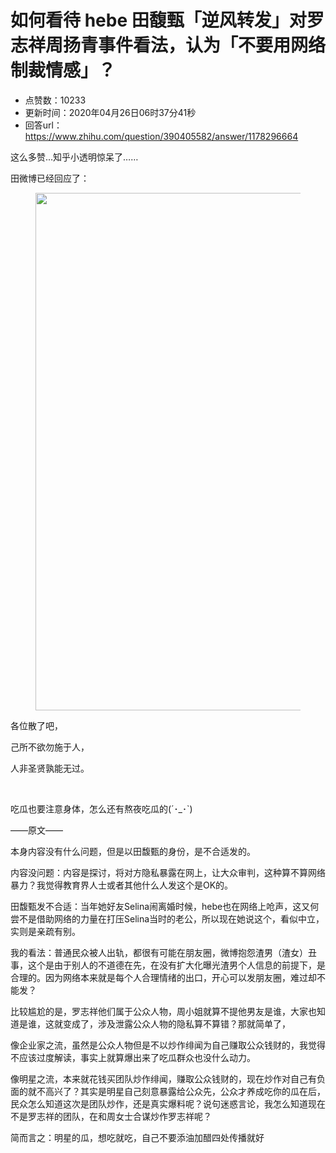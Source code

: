 # 如何看待 hebe 田馥甄「逆风转发」对罗志祥周扬青事件看法，认为「不要用网络制裁情感」？
- 点赞数：10233
- 更新时间：2020年04月26日06时37分41秒
- 回答url：https://www.zhihu.com/question/390405582/answer/1178296664
<body>
 <p data-pid="YW0uMiXd">这么多赞...知乎小透明惊呆了……</p>
 <p data-pid="vuFBNQIR">田微博已经回应了：</p>
 <figure data-size="normal">
  <img src="https://picx.zhimg.com/50/v2-753fad9e3ea05fc20f165db4650f7ffa_720w.jpg?source=1940ef5c" data-rawwidth="828" data-rawheight="1280" data-size="normal" data-original-token="v2-e90e43701dc93f99d25bbb059cd84f5f" data-default-watermark-src="https://pic1.zhimg.com/50/v2-753fad9e3ea05fc20f165db4650f7ffa_720w.jpg?source=1940ef5c" class="origin_image zh-lightbox-thumb" width="828" data-original="https://picx.zhimg.com/v2-753fad9e3ea05fc20f165db4650f7ffa_r.jpg?source=1940ef5c">
 </figure>
 <p data-pid="waxJlRQE">各位散了吧，</p>
 <p data-pid="MzYKJ1on">己所不欲勿施于人，</p>
 <p data-pid="7sDhx7-3">人非圣贤孰能无过。</p>
 <p class="ztext-empty-paragraph"><br></p>
 <p data-pid="SATu9Grf">吃瓜也要注意身体，怎么还有熬夜吃瓜的(´･_･`)</p>
 <p data-pid="IoAe2-2G">——原文——</p>
 <p data-pid="RPuPNdV8">本身内容没有什么问题，但是以田馥甄的身份，是不合适发的。</p>
 <p data-pid="axZdn42v">内容没问题：内容是探讨，将对方隐私暴露在网上，让大众审判，这种算不算网络暴力？我觉得教育界人士或者其他什么人发这个是OK的。</p>
 <p data-pid="DtwoAX-C">田馥甄发不合适：当年她好友Selina闹离婚时候，hebe也在网络上呛声，这又何尝不是借助网络的力量在打压Selina当时的老公，所以现在她说这个，看似中立，实则是亲疏有别。</p>
 <p data-pid="WnI7nwhC">我的看法：普通民众被人出轨，都很有可能在朋友圈，微博抱怨渣男（渣女）丑事，这个是由于别人的不道德在先，在没有扩大化曝光渣男个人信息的前提下，是合理的。因为网络本来就是每个人合理情绪的出口，开心可以发朋友圈，难过却不能发？</p>
 <p data-pid="j0ppM7ju">比较尴尬的是，罗志祥他们属于公众人物，周小姐就算不提他男友是谁，大家也知道是谁，这就变成了，涉及泄露公众人物的隐私算不算错？那就简单了，</p>
 <p data-pid="DvsleXQz">像企业家之流，虽然是公众人物但是不以炒作绯闻为自己赚取公众钱财的，我觉得不应该过度解读，事实上就算爆出来了吃瓜群众也没什么动力。</p>
 <p data-pid="CbmbSLxc">像明星之流，本来就花钱买团队炒作绯闻，赚取公众钱财的，现在炒作对自己有负面的就不高兴了？其实是明星自己刻意暴露给公众先，公众才养成吃你的瓜在后，民众怎么知道这次是团队炒作，还是真实爆料呢？说句迷惑言论，我怎么知道现在不是罗志祥的团队，在和周女士合谋炒作罗志祥呢？</p>
 <p data-pid="_VbyjQ4E">简而言之：明星的瓜，想吃就吃，自己不要添油加醋四处传播就好</p>
</body>